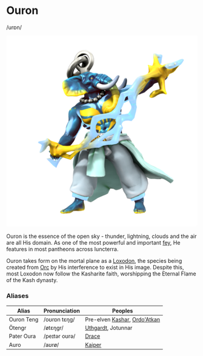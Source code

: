 # Ouron
/urɒn/

![](ouron.png)

Ouron is the essence of the open sky - thunder, lightning, clouds and the air are all His domain. As one of the most powerful and important [fey](/Species/Fey), He features in most pantheons across Iuncterra.

Ouron takes form on the mortal plane as a [Loxodon](/Species/Godtouched/Loxodon.md), the species being created from [Orc](/Species/Homonid/Orc.md) by His interference to exist in His image. Despite this, most Loxodon now follow the Kasharite faith, worshipping the Eternal Flame of the Kash dynasty.

### Aliases
| Alias      | Pronunciation | Peoples |
| --- | --- | --- |
| Ouron Teng | /oʊrɒn tɛŋg/  | Pre-elven [Kashar](/Locations/Kashar), [Ordo'Atkan](/Locations/Ordo_Atkan) |
| Ötengr     | /øtɛŋgr/      | [Uthgardt](), Jotunnar  |
| Pater Oura | /peɪtər oʊrə/ | [Drace](/Locations/Drace) |
| Auro       | /aʊrø/        | [Kaiper](/Locations/Kaiper) |